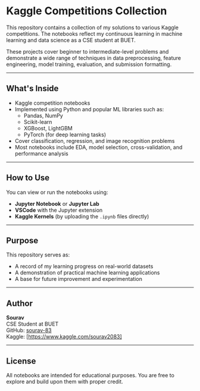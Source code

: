 # Kaggle Competitions Collection

This repository contains a collection of my solutions to various Kaggle competitions. The notebooks reflect my continuous learning in machine learning and data science as a CSE student at BUET.

These projects cover beginner to intermediate-level problems and demonstrate a wide range of techniques in data preprocessing, feature engineering, model training, evaluation, and submission formatting.

---

## What's Inside

- Kaggle competition notebooks
- Implemented using Python and popular ML libraries such as:
  - Pandas, NumPy
  - Scikit-learn
  - XGBoost, LightGBM
  - PyTorch (for deep learning tasks)
- Cover classification, regression, and image recognition problems
- Most notebooks include EDA, model selection, cross-validation, and performance analysis

---

## How to Use

You can view or run the notebooks using:

- **Jupyter Notebook** or **Jupyter Lab**
- **VSCode** with the Jupyter extension
- **Kaggle Kernels** (by uploading the `.ipynb` files directly)

---

## Purpose

This repository serves as:

- A record of my learning progress on real-world datasets
- A demonstration of practical machine learning applications
- A base for future improvement and experimentation

---

## Author

**Sourav**  
CSE Student at BUET  
GitHub: [sourav-83](https://github.com/sourav-83)  
Kaggle: [https://www.kaggle.com/sourav2083]

---

## License

All notebooks are intended for educational purposes. You are free to explore and build upon them with proper credit.
